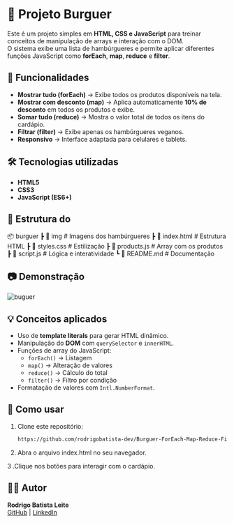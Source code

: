 # 🍔 Projeto Burguer

Este é um projeto simples em **HTML, CSS e JavaScript** para treinar conceitos de manipulação de arrays e interação com o DOM.  
O sistema exibe uma lista de hambúrgueres e permite aplicar diferentes funções JavaScript como **forEach**, **map**, **reduce** e **filter**.

## 🚀 Funcionalidades

- **Mostrar tudo (forEach)** → Exibe todos os produtos disponíveis na tela.
- **Mostrar com desconto (map)** → Aplica automaticamente **10% de desconto** em todos os produtos e exibe.
- **Somar tudo (reduce)** → Mostra o valor total de todos os itens do cardápio.
- **Filtrar (filter)** → Exibe apenas os hambúrgueres veganos.
- **Responsivo** → Interface adaptada para celulares e tablets.

## 🛠 Tecnologias utilizadas

- **HTML5**
- **CSS3**
- **JavaScript (ES6+)**

## 📂 Estrutura do
📦 burguer
┣ 📂 img # Imagens dos hambúrgueres
┣ 📜 index.html # Estrutura HTML
┣ 📜 styles.css # Estilização
┣ 📜 products.js # Array com os produtos
┣ 📜 script.js # Lógica e interatividade
┗ 📜 README.md # Documentação

## 📷 Demonstração
![buguer](https://github.com/user-attachments/assets/b652a982-73ae-42de-9ce8-c0ae64d12001)

## 💡 Conceitos aplicados

- Uso de **template literals** para gerar HTML dinâmico.
- Manipulação do **DOM** com `querySelector` e `innerHTML`.
- Funções de array do JavaScript:
  - `forEach()` → Listagem
  - `map()` → Alteração de valores
  - `reduce()` → Cálculo do total
  - `filter()` → Filtro por condição
- Formatação de valores com `Intl.NumberFormat`.

## 📌 Como usar

1. Clone este repositório:
   ```bash
   https://github.com/rodrigobatista-dev/Burguer-ForEach-Map-Reduce-Filter.git
2. Abra o arquivo index.html no seu navegador.

3 .Clique nos botões para interagir com o cardápio.

## 🧑‍💻 Autor

**Rodrigo Batista Leite**  
[GitHub](https://https://github.com/rodrigobatista-dev) | [LinkedIn](https://www.linkedin.com/in/rodrigo-batista-leite)


